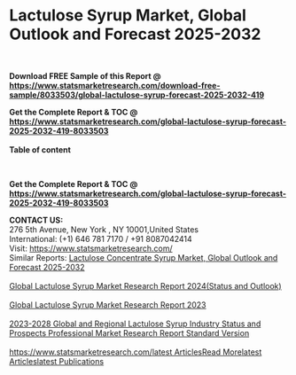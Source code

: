 <h1>Lactulose Syrup Market, Global Outlook and Forecast 2025-2032</h1><br/><p><strong>Download FREE Sample of this Report @ <a href="https://www.statsmarketresearch.com/download-free-sample/8033503/global-lactulose-syrup-forecast-2025-2032-419">https://www.statsmarketresearch.com/download-free-sample/8033503/global-lactulose-syrup-forecast-2025-2032-419</a></strong></p><div><b>Get the Complete Report & TOC @ <a href="https://www.statsmarketresearch.com/global-lactulose-syrup-forecast-2025-2032-419-8033503">https://www.statsmarketresearch.com/global-lactulose-syrup-forecast-2025-2032-419-8033503</a></b></div><br><b>Table of content</b><p><br><div><b>Get the Complete Report & TOC @ <a href="https://www.statsmarketresearch.com/global-lactulose-syrup-forecast-2025-2032-419-8033503">https://www.statsmarketresearch.com/global-lactulose-syrup-forecast-2025-2032-419-8033503</a></b></div></p> <b>CONTACT US:</b><br>276 5th Avenue, New York , NY 10001,United States<br>International: (+1) 646 781 7170 / +91 8087042414<br>Visit: <a href="https://www.statsmarketresearch.com/">https://www.statsmarketresearch.com/</a><br>Similar Reports: <a href="https://www.statsmarketresearch.com/global-lactulose-syrup-forecast-2025-2032-419-8033503">Lactulose Concentrate Syrup Market, Global Outlook and Forecast 2025-2032</a><br/><br/><a href="https://www.statsmarketresearch.com/global-lactulose-syrup-forecast-2025-2032-419-8033503">Global Lactulose Syrup Market Research Report 2024(Status and Outlook)</a><br/><br/><a href="https://www.statsmarketresearch.com/global-lactulose-syrup-forecast-2025-2032-419-8033503">Global Lactulose Syrup Market Research Report 2023</a><br/><br/><a href="https://www.statsmarketresearch.com/global-lactulose-syrup-forecast-2025-2032-419-8033503">2023-2028 Global and Regional Lactulose Syrup Industry Status and Prospects Professional Market Research Report Standard Version</a><br/><br/><a href="https://gyeongbokgung.com">https://www.statsmarketresearch.com/</a><a href="https://hallyeomaritime.com">latest Articles</a><a href="https://jingwansa.com">Read More</a><a href=https://nguoiviet.jp/">latest Articles</a><a href="https://www.intelmarketresearch.com/">latest Publications</a>